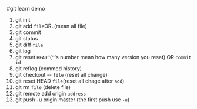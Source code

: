 #git learn demo
1. git init
2. git add `file`OR`.`(mean all file)
3. git commit
4. git status
5. git diff `file`
6. git log
7. git reset `HEAD^`(`^`'s number mean how many version you reset) OR `commit id`
8. git reflog (commed history)
9. git checkout -- `file` (reset all change)
10. git reset HEAD `file`(reset all chage after `add`)
11. git rm `file` (delete file)
12. git remote add origin `address`
13. git push -u origin master (the first push use `-u`)